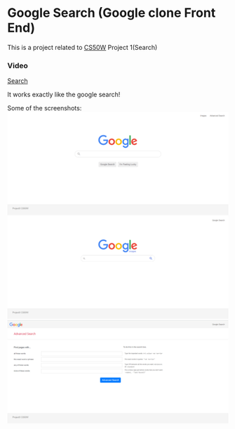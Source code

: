 # Google Search (Google clone Front End)
This is a project related to [CS50W](https://cs50.harvard.edu/web/2020/) Project 1(Search)

### Video
[Search](https://www.youtube.com/watch?v=1c07pZTjKLs)

It works exactly like the google search!

Some of the screenshots:
![google-main](screenshots/google-main.png)
![google-images](screenshots/google-images.png)
![google-advanced](screenshots/google-advanced.png)

